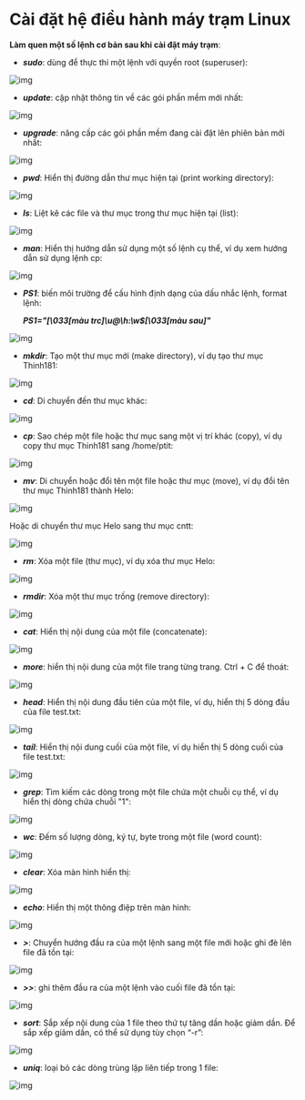 # Cài đặt hệ điều hành máy trạm Linux

**Làm quen một số lệnh cơ bản sau khi cài đặt máy trạm**: 

- ***sudo***: dùng để thực thi một lệnh với quyền root (superuser):

![img](https://github.com/DucThinh47/Thuc-Tap-Co-So/blob/main/images/image16a.png?raw=true)

- ***update***: cập nhật thông tin về các gói phần mềm mới nhất:

![img](https://github.com/DucThinh47/Thuc-Tap-Co-So/blob/main/images/image17.png?raw=true)

- ***upgrade***: nâng cấp các gói phần mềm đang cài đặt lên phiên bản mới nhất:

![img](https://github.com/DucThinh47/Thuc-Tap-Co-So/blob/main/images/image18.png?raw=true)

- ***pwd***: Hiển thị đường dẫn thư mục hiện tại (print working directory):

![img](https://github.com/DucThinh47/Thuc-Tap-Co-So/blob/main/images/image19.png?raw=true)

- ***ls***: Liệt kê các file và thư mục trong thư mục hiện tại (list):

![img](https://github.com/DucThinh47/Thuc-Tap-Co-So/blob/main/images/image20.png?raw=true)

- ***man***: Hiển thị hướng dẫn sử dụng một số lệnh cụ thể, ví dụ xem hướng dẫn sử dụng lệnh cp: 

![img](https://github.com/DucThinh47/Thuc-Tap-Co-So/blob/main/images/image21.png?raw=true)

- ***PS1***: biến môi trường để cấu hình định dạng của dấu nhắc lệnh, format lệnh: 

    ***PS1="\[\033[màu trc\]\u@\h:\w\$\[\033[màu sau\]"***

![img](https://github.com/DucThinh47/Thuc-Tap-Co-So/blob/main/images/image22.png?raw=true)

- ***mkdir***: Tạo một thư mục mới (make directory), ví dụ tạo thư mục Thinh181:

![img](https://github.com/DucThinh47/Thuc-Tap-Co-So/blob/main/images/image23.png?raw=true)

- ***cd***: Di chuyển đến thư mục khác:

![img](https://github.com/DucThinh47/Thuc-Tap-Co-So/blob/main/images/image24.png?raw=true)

- ***cp***: Sao chép một file hoặc thư mục sang một vị trí khác (copy), ví dụ copy thư mục Thinh181 sang /home/ptit: 

![img](https://github.com/DucThinh47/Thuc-Tap-Co-So/blob/main/images/image25.png?raw=true)

- ***mv***: Di chuyển hoặc đổi tên một file hoặc thư mục (move), ví dụ đổi tên thư mục Thinh181 thành Helo: 

![img](https://github.com/DucThinh47/Thuc-Tap-Co-So/blob/main/images/image26.png?raw=true)

Hoặc di chuyển thư mục Helo sang thư mục cntt: 

![img](https://github.com/DucThinh47/Thuc-Tap-Co-So/blob/main/images/image27.png?raw=true)

-  ***rm***: Xóa một file (thư mục), ví dụ xóa thư mục Helo:

![img](https://github.com/DucThinh47/Thuc-Tap-Co-So/blob/main/images/image28.png?raw=true)

- ***rmdir***: Xóa một thư mục trống (remove directory):

![img](https://github.com/DucThinh47/Thuc-Tap-Co-So/blob/main/images/image29.png?raw=true)

- ***cat***: Hiển thị nội dung của một file (concatenate):

![img](https://github.com/DucThinh47/Thuc-Tap-Co-So/blob/main/images/image30.png?raw=true)

- ***more***: hiển thị nội dung của một file trang từng trang. Ctrl + C để thoát:

![img](https://github.com/DucThinh47/Thuc-Tap-Co-So/blob/main/images/image31.png?raw=true)

- ***head***: Hiển thị nội dung đầu tiên của một file, ví dụ, hiển thị 5 dòng đầu của file test.txt: 

![img](https://github.com/DucThinh47/Thuc-Tap-Co-So/blob/main/images/image32.png?raw=true)

- ***tail***: Hiển thị nội dung cuối của một file, ví dụ hiển thị 5 dòng cuối của file test.txt: 

![img](https://github.com/DucThinh47/Thuc-Tap-Co-So/blob/main/images/image33.png?raw=true)

- ***grep***: Tìm kiếm các dòng trong một file chứa một chuỗi cụ thể, ví dụ hiển thị dòng chứa chuỗi "1": 

![img](https://github.com/DucThinh47/Thuc-Tap-Co-So/blob/main/images/image34.png?raw=true)

- ***wc***: Đếm số lượng dòng, ký tự, byte trong một file (word count):

![img](https://github.com/DucThinh47/Thuc-Tap-Co-So/blob/main/images/image35.png?raw=true)

- ***clear***: Xóa màn hình hiển thị:

![img](https://github.com/DucThinh47/Thuc-Tap-Co-So/blob/main/images/image36.png?raw=true)

- ***echo***: Hiển thị một thông điệp trên màn hình:

![img](https://github.com/DucThinh47/Thuc-Tap-Co-So/blob/main/images/image37.png?raw=true)

- ***>***: Chuyển hướng đầu ra của một lệnh sang một file mới hoặc ghi đè lên file đã tồn tại:

![img](https://github.com/DucThinh47/Thuc-Tap-Co-So/blob/main/images/image38.png?raw=true)

- ***>>***: ghi thêm đầu ra của một lệnh vào cuối file đã tồn tại: 

![img](https://github.com/DucThinh47/Thuc-Tap-Co-So/blob/main/images/image39.png?raw=true)

- ***sort***: Sắp xếp nội dung của 1 file theo thứ tự tăng dần hoặc giảm dần. Để sắp xếp giảm dần, có thể sử dụng tùy chọn “-r”: 

![img](https://github.com/DucThinh47/Thuc-Tap-Co-So/blob/main/images/image40.png?raw=true)

- ***uniq***: loại bỏ các dòng trùng lặp liên tiếp trong 1 file:

![img](https://github.com/DucThinh47/Thuc-Tap-Co-So/blob/main/images/image41.png?raw=true)











